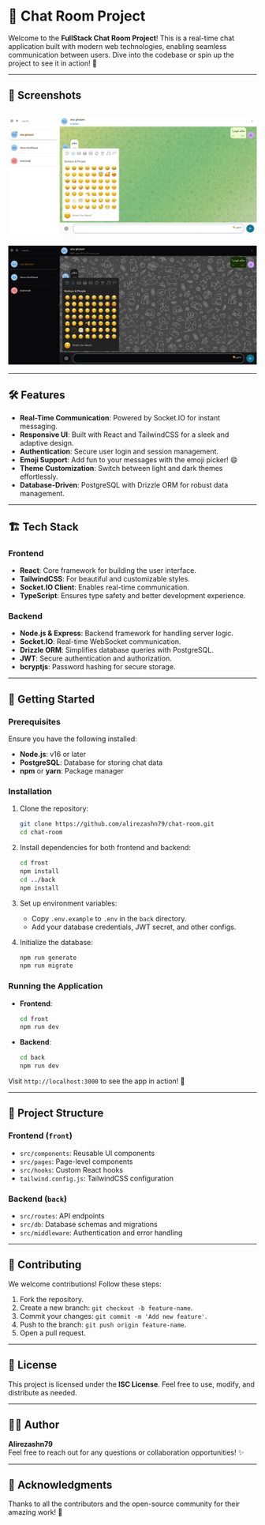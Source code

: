 # 🚀 Chat Room Project

Welcome to the **FullStack Chat Room Project**! This is a real-time chat application built with modern web technologies, enabling seamless communication between users. Dive into the codebase or spin up the project to see it in action! 🌟

---

## 📸 Screenshots

## ![Chat UI Screenshot Light Mode](./assets/screenShots/Vite-React-TS.webp)

![Chat UI Screenshot Dark Mode](./assets/screenShots/Vite-React-TS-dark.webp)


---

## 🛠️ Features

- **Real-Time Communication**: Powered by Socket.IO for instant messaging.
- **Responsive UI**: Built with React and TailwindCSS for a sleek and adaptive design.
- **Authentication**: Secure user login and session management.
- **Emoji Support**: Add fun to your messages with the emoji picker! 😄
- **Theme Customization**: Switch between light and dark themes effortlessly.
- **Database-Driven**: PostgreSQL with Drizzle ORM for robust data management.

---

## 🏗️ Tech Stack

### Frontend

- **React**: Core framework for building the user interface.
- **TailwindCSS**: For beautiful and customizable styles.
- **Socket.IO Client**: Enables real-time communication.
- **TypeScript**: Ensures type safety and better development experience.

### Backend

- **Node.js & Express**: Backend framework for handling server logic.
- **Socket.IO**: Real-time WebSocket communication.
- **Drizzle ORM**: Simplifies database queries with PostgreSQL.
- **JWT**: Secure authentication and authorization.
- **bcryptjs**: Password hashing for secure storage.

---

## 🚀 Getting Started

### Prerequisites

Ensure you have the following installed:

- **Node.js**: v16 or later
- **PostgreSQL**: Database for storing chat data
- **npm** or **yarn**: Package manager

### Installation

1. Clone the repository:

   ```bash
   git clone https://github.com/alirezashn79/chat-room.git
   cd chat-room
   ```

2. Install dependencies for both frontend and backend:

   ```bash
   cd front
   npm install
   cd ../back
   npm install
   ```

3. Set up environment variables:

   - Copy `.env.example` to `.env` in the `back` directory.
   - Add your database credentials, JWT secret, and other configs.

4. Initialize the database:

   ```bash
   npm run generate
   npm run migrate
   ```

### Running the Application

- **Frontend**:
  ```bash
  cd front
  npm run dev
  ```
- **Backend**:
  ```bash
  cd back
  npm run dev
  ```

Visit `http://localhost:3000` to see the app in action! 🎉

---

## 📂 Project Structure

### Frontend (`front`)

- `src/components`: Reusable UI components
- `src/pages`: Page-level components
- `src/hooks`: Custom React hooks
- `tailwind.config.js`: TailwindCSS configuration

### Backend (`back`)

- `src/routes`: API endpoints
- `src/db`: Database schemas and migrations
- `src/middleware`: Authentication and error handling

---

## 🤝 Contributing

We welcome contributions! Follow these steps:

1. Fork the repository.
2. Create a new branch: `git checkout -b feature-name`.
3. Commit your changes: `git commit -m 'Add new feature'`.
4. Push to the branch: `git push origin feature-name`.
5. Open a pull request.

---

## 📜 License

This project is licensed under the **ISC License**. Feel free to use, modify, and distribute as needed.

---

## 🧑‍💻 Author

**Alirezashn79**\
Feel free to reach out for any questions or collaboration opportunities! ✨

---

## 🌟 Acknowledgments

Thanks to all the contributors and the open-source community for their amazing work! 🙌
